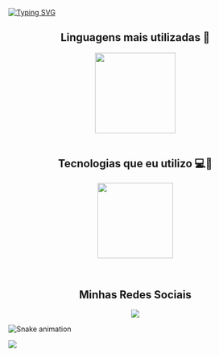 [![Typing SVG](https://readme-typing-svg.demolab.com?font=Poppins&weight=500&size=60&duration=3250&color=FFFFFF&background=07122E&center=true&vCenter=true&width=1500&height=200&lines=Ol%C3%A1!+Seja+muito+bem+vindo.+%F0%9F%99%83;Meu+nome+%C3%A9+V%C3%ADtor+Oliveira+Arimat%C3%A9a;Sou+desenvolvedor+de+software!+%F0%9F%92%99;Apaixonado+por+Games+e+Tecnologia!%F0%9F%92%BB%F0%9F%8E%AE)](https://git.io/typing-svg)


<div align="center">
  <h2>Linguagens mais utilizadas 💙</h2>
   <img height="160rem" src="https://github-readme-stats.vercel.app/api/top-langs/?username=VitorArimatea&layout=compact&langs_count=6&theme=react"/>
</div>
  
<div align="center" style="display:inline_block"><br>
  <h2>Tecnologias que eu utilizo 💻💙</h2>
  <p align="center">
  <a href="https://skillicons.dev">
    <img height="150rem" src="https://skillicons.dev/icons?i=html,css,js,ts,react,nextjs,tailwind,vite,prisma,mongo&perline=4" />
  </a>
</p>  
  
</div><br>

<div align="center">
  <h2>Minhas Redes Sociais</h2>
  <a href="https://www.linkedin.com/in/vitorarimatea/" target="_blank"><img src="https://img.shields.io/badge/LinkedIn-0077B5?style=for-the-badge&logo=linkedin&logoColor=white"></a> 
</div>

![Snake animation](https://github.com/VitorArimatea/VitorArimatea/blob/output/github-contribution-grid-snake.svg)

 ![](https://komarev.com/ghpvc/?username=VitorArimatea&label=Profile+views💙&color=0f5fc6&style=flat)
